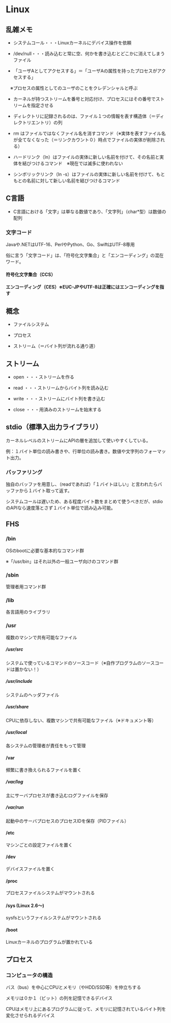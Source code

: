 # Linux

## 乱雑メモ

- システムコール・・・Linuxカーネルにデバイス操作を依頼

- /dev/null・・・読み込むと常に空、何かを書き込むとどこかに消えてしまうファイル

- 「ユーザAとしてアクセスする」＝「ユーザAの属性を持ったプロセスがアクセスする」

　※プロセスの属性としてのユーザのことをクレデンシャルと呼ぶ

- カーネルが持つストリームを番号と対応付け、プロセスにはその番号でストリームを指定させる

- ディレクトリに記録されるのは、ファイル１つの情報を表す構造体（＝ディレクトリエントリ）の列

- rm はファイルではなくファイル名を消すコマンド（※実体を表すファイル名が全てなくなった（＝リンクカウント０）時点でファイルの実体が削除される）

- ハードリンク（ln）はファイルの実体に新しい名前を付けて、その名前と実体を結びつけるコマンド　※現在では滅多に使われない

- シンボリックリンク（ln -s）はファイルの実体に新しい名前を付けて、もともとの名前に対して新しい名前を結びつけるコマンド

## C言語

- C言語における「文字」は単なる数値であり、「文字列」（char\*型）は数値の配列

### 文字コード

Javaや.NETはUTF-16、PerlやPython、Go、SwiftはUTF-8専用

俗に言う「文字コード」は、「符号化文字集合」と「エンコーディング」の混在ワード。

#### 符号化文字集合（CCS）

#### エンコーディング（CES）※EUC-JPやUTF-8は正確にはエンコーディングを指す

## 概念

- ファイルシステム

- プロセス

- ストリーム（＝バイト列が流れる通り道）

## ストリーム

- open ・・・ストリームを作る

- read ・・・ストリームからバイト列を読み込む

- write ・・・ストリームにバイト列を書き込む

- close ・・・用済みのストリームを始末する

## stdio（標準入出力ライブラリ）

カーネルレベルのストリームにAPIの層を追加して使いやすくしている。

例：１バイト単位の読み書きや、行単位の読み書き。数値や文字列のフォーマット出力。

### バッファリング

独自のバッファを用意し、（readであれば）「１バイトほしい」と言われたらバッファから１バイト取って返す。

システムコールは遅いため、ある程度バイト数をまとめて使うべきだが、stdioのAPIなら速度落とさず１バイト単位で読み込み可能。

## FHS

### /bin

OSのbootに必要な基本的なコマンド群

※「/usr/bin」はそれ以外の一般ユーザ向けのコマンド群

### /sbin

管理者用コマンド群

### /lib

各言語用のライブラリ

### /usr

複数のマシンで共有可能なファイル

##### /usr/src

システムで使っているコマンドのソースコード（※自作プログラムのソースコードは置かない！）

##### /usr/include

システムのヘッダファイル

##### /usr/share

CPUに依存しない、複数マシンで共有可能なファイル（※ドキュメント等）

##### /usr/local

各システムの管理者が責任をもって管理

#### /var

頻繁に書き換えられるファイルを置く

##### /var/log

主にサーバプロセスが書き込むログファイルを保存

##### /var/run

起動中のサーバプロセスのプロセスIDを保存（PIDファイル）

#### /etc

マシンごとの設定ファイルを置く

#### /dev

デバイスファイルを置く

#### /proc

プロセスファイルシステムがマウントされる

#### /sys (Linux 2.6～)

sysfsというファイルシステムがマウントされる

#### /boot

Linuxカーネルのプログラムが置かれている

## プロセス

### コンピュータの構造

バス（bus）を中心にCPUとメモリ（やHDD/SSD等）を仲立ちする

メモリは０か１（ビット）の列を記憶できるデバイス

CPUはメモリ上にあるプログラムに従って、メモリに記憶されているバイト列を変化させられるデバイス



